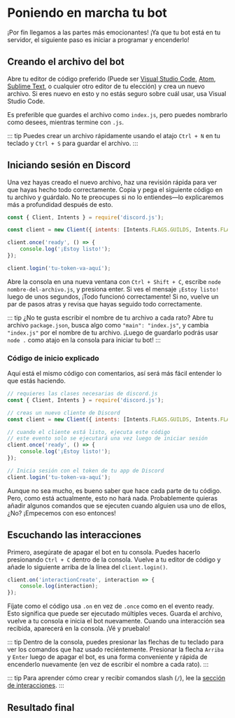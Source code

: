 # Poniendo en marcha tu bot

¡Por fin llegamos a las partes más emocionantes! ¡Ya que tu bot está en tu servidor, el siguiente paso es iniciar a programar y encenderlo!

## Creando el archivo del bot

Abre tu editor de código preferido (Puede ser [Visual Studio Code](https://code.visualstudio.com/), [Atom](https://atom.io/), [Sublime Text](https://www.sublimetext.com/), o cualquier otro editor de tu elección) y crea un nuevo archivo. Si eres nuevo en esto y no estás seguro sobre cuál usar, usa Visual Studio Code.

Es preferible que guardes el archivo como `index.js`, pero puedes nombrarlo como desees, mientras termine con `.js`.

::: tip
Puedes crear un archivo rápidamente usando el atajo `Ctrl + N` en tu teclado y `Ctrl + S` para guardar el archivo.
:::

## Iniciando sesión en Discord

Una vez hayas creado el nuevo archivo, haz una revisión rápida para ver que hayas hecho todo correctamente. Copia y pega el siguiente código en tu archivo y guárdalo. No te preocupes si no lo entiendes—lo explicaremos más a profundidad después de esto.


```js
const { Client, Intents } = require('discord.js');

const client = new Client({ intents: [Intents.FLAGS.GUILDS, Intents.FLAGS.GUILD_MESSAGES] });

client.once('ready', () => {
	console.log('¡Estoy listo!');
});

client.login('tu-token-va-aquí');
```

Abre la consola en una nueva ventana con `Ctrl + Shift + C`, escribe `node nombre-del-archivo.js`, y presiona enter. Si ves el mensaje `¡Estoy listo!` luego de unos segundos, ¡Todo funcionó correctamente! Si no, vuelve un par de pasos atras y revisa que hayas seguido todo correctamente.


::: tip
¿No te gusta escribir el nombre de tu archivo a cada rato? Abre tu archivo `package.json`, busca algo como `"main": "index.js"`, y cambia `"index.js"` por el nombre de tu archivo. ¡Luego de guardarlo podrás usar `node .` como atajo en la consola para iniciar tu bot!
:::

### Código de inicio explicado

Aquí está el mismo código con comentarios, así será más fácil entender lo que estás haciendo.
```js
// requieres las clases necesarias de discord.js
const { Client, Intents } = require('discord.js');

// creas un nuevo cliente de Discord
const client = new Client({ intents: [Intents.FLAGS.GUILDS, Intents.FLAGS.GUILD_MESSAGES] });

// cuando el cliente está listo, ejecuta este código
// este evento solo se ejecutará una vez luego de iniciar sesión
client.once('ready', () => {
	console.log('¡Estoy listo!');
});

// Inicia sesión con el token de tu app de Discord
client.login('tu-token-va-aquí');
```

Aunque no sea mucho, es bueno saber que hace cada parte de tu código. Pero, como está actualmente, esto no hará nada. Probablemente quieras añadir algunos comandos que se ejecuten cuando alguien usa uno de ellos, ¿No? ¡Empecemos con eso entonces!

## Escuchando las interacciones

Primero, asegúrate de apagar el bot en tu consola. Puedes hacerlo presionando `Ctrl + C` dentro de la consola. Vuelve a tu editor de código y añade lo siguiente arriba de la línea del `client.login()`.

```js
client.on('interactionCreate', interaction => {
	console.log(interaction);
});
```

Fíjate como el código usa `.on` en vez de `.once` como en el evento ready. Esto significa que puede ser ejecutado múltiples veces. Guarda el archivo, vuelve a tu consola e inicia el bot nuevamente. Cuando una interacción sea recibida, aparecerá en la consola. ¡Vé y pruebalo!

::: tip
Dentro de la consola, puedes presionar las flechas de tu teclado para ver los comandos que haz usado reciéntemente. Presionar la flecha `Arriba` y `Enter` luego de apagar el bot, es una forma conveniente y rápida de encenderlo nuevamente (en vez de escribir el nombre a cada rato).
:::

::: tip
Para aprender cómo crear y recibir comandos slash (`/`), lee la [sección de interacciones](/interactions/registering-slash-commands.md).
:::

## Resultado final

<ResultingCode path="creating-your-bot/up-and-running" />
